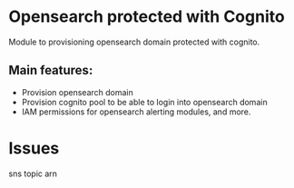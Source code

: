 # Opensearch protected with Cognito

Module to provisioning opensearch domain protected with cognito.

## Main features:

- Provision opensearch domain
- Provision cognito pool to be able to login into opensearch domain
- IAM permissions for opensearch alerting modules, and more. 

# Issues 
sns topic arn